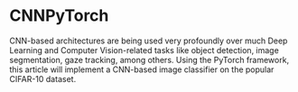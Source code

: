 # CNNPyTorch
CNN-based architectures are being used very profoundly over much Deep Learning and Computer Vision-related tasks like object detection, image segmentation, gaze tracking, among others. Using the PyTorch framework, this article will implement a CNN-based image classifier on the popular CIFAR-10 dataset. 
